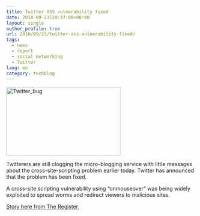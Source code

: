 ```yaml
---
title: Twitter XSS vulnerability fixed
date: 2010-09-23T20:37:00+00:00
layout: single
author_profile: true
url: 2010/09/23/twitter-xss-vulnerability-fixed/
tags:
  - news
  - report
  - social networking
  - Twitter
lang: en
category: techblog
---
```

[<img title="Twitter_bug" border="0" alt="Twitter_bug" src="http://lh4.ggpht.com/_vaUVXcmC3OI/TJuzaHis-3I/AAAAAAAACfY/1Q_MWAhZW9k/Twitter_bug_thumb%5B3%5D.jpg?imgmax=800" width="304" height="182" />](http://lh4.ggpht.com/_vaUVXcmC3OI/TJuzZJ6sFXI/AAAAAAAACfU/D7KPPLY1Lp8/s1600-h/Twitter_bug%5B5%5D.jpg)

Twitterers are still clogging the micro-blogging service with little messages about the cross-site-scripting problem earlier today. Twitter has announced that the problem has been fixed.

A cross-site scripting vulnerability using “onmouseover” was being widely exploited to spread worms and redirect viewers to malicious sites.

[Story here from The Register.](http://www.theregister.co.uk/2010/09/21/twitter_hack_mayhem/)